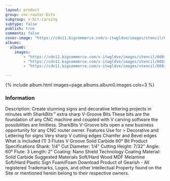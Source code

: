 ```yaml
---
layout: product
group: cnc-router-bits
subgroup: v-bit-carving
subtype: false
publish: true
comments: false
cover-image: "https://cdn11.bigcommerce.com/s-itwgldve/images/stencil/608x608/products/4186/8711/SB-11514-NS__61859.1675310630.png?c=2"
albums:
  album0:
    images:
        - "https://cdn11.bigcommerce.com/s-itwgldve/images/stencil/608x608/products/4186/8711/SB-11514-NS__61859.1675310630.png?c=2"
        - "https://cdn11.bigcommerce.com/s-itwgldve/images/stencil/608x608/products/4186/8671/SB-11514-NS_Case__66464.1675310630.png?c=2"
        - "https://cdn11.bigcommerce.com/s-itwgldve/images/stencil/608x608/products/4186/8675/SB-11514-NS__69617.1675310630.png?c=2"

---
```


{% include album.html images=page.albums.album0.images cols=3 %}

### Information

Description:
 Create stunning signs and decorative lettering projects in minutes with SharkBits™ extra sharp V-Groove Bits  These bits are the foundation of any CNC machine and coupled with V carving software the possibilities are limitless. SharkBits V-Groove bits open a new business opportunity for any CNC router owner.  Features  Use for > Decorative and Lettering for signs Very sharp V cutting edges Chamfer and Bevel edges  What is Included  (1) 3 Flutes V Groove Solid Carbide 60° Bit  Product Specifications  Shank: 1/4" Cut Diameter: 1/4" Cutting Height: 7/32" Angle: 60° Flute: 3 Length: 2" Coating: Nano Shield Technology Coating Material:  Solid Carbide  Suggested Materials  Soft/Hard Wood MDF Melamine Soft/Hard Plastic Sign Foam/Foam  Download Product of Gearish - All registered Trademarks, Logos, and other Intellectual Property found on the Site or mentioned herein belong to their respective owners.  


